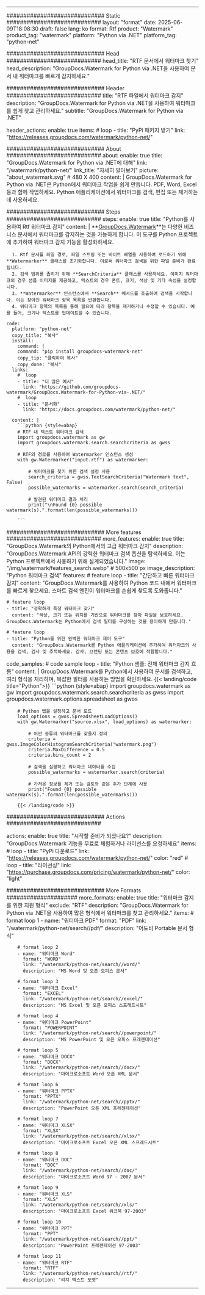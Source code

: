 
---
############################# Static ############################
layout: "format"
date:  2025-06-09T18:08:30
draft: false
lang: ko
format: Rtf
product: "Watermark"
product_tag: "watermark"
platform: "Python via .NET"
platform_tag: "python-net"

############################# Head ############################
head_title: "RTF 문서에서 워터마크 찾기"
head_description: "GroupDocs.Watermark for Python via .NET을 사용하여 문서 내 워터마크를 빠르게 감지하세요."

############################# Header ############################
title: "RTF 파일에서 워터마크 감지" 
description: "GroupDocs.Watermark for Python via .NET을 사용하여 워터마크를 쉽게 찾고 관리하세요."
subtitle: "GroupDocs.Watermark for Python via .NET" 

header_actions:
  enable: true
  items:
    #  loop
    - title: "PyPi 패키지 받기"
      link: "https://releases.groupdocs.com/watermark/python-net/"
      
############################# About ############################
about:
    enable: true
    title: "GroupDocs.Watermark for Python via .NET에 대해"
    link: "/watermark/python-net/"
    link_title: "자세히 알아보기"
    picture: "about_watermark.svg" # 480 X 400
    content: |
       GroupDocs.Watermark for Python via .NET은 Python에서 워터마크 작업을 쉽게 만듭니다. PDF, Word, Excel 등과 함께 작업하세요. Python 애플리케이션에서 워터마크를 검색, 편집 또는 제거하는 데 사용하세요.

############################# Steps ############################
steps:
    enable: true
    title: "Python를 사용하여 Rtf 워터마크 감지"
    content: |
      **[GroupDocs.Watermark](https://products.groupdocs.com/watermark/python-net/)**는 다양한 비즈니스 문서에서 워터마크를 감지하는 것을 가능하게 합니다. 이 도구를 Python 프로젝트에 추가하여 워터마크 감지 기능을 활성화하세요.
      
      1. Rtf 문서를 파일 경로, 파일 스트림 또는 바이트 배열을 사용하여 로드하기 위해 **Watermarker** 클래스를 초기화합니다. 이로써 워터마크 검색을 위한 파일 준비가 완료됩니다.
      2. 검색 범위를 좁히기 위해 **SearchCriteria** 클래스를 사용하세요. 이미지 워터마크의 경우 샘플 이미지를 제공하고, 텍스트의 경우 폰트, 크기, 색상 및 기타 속성을 설정합니다.
      3. **Watermarker** 인스턴스에서 **Search** 메서드를 호출하여 검색을 시작합니다. 이는 찾아진 워터마크 항목 목록을 반환합니다.
      4. 워터마크 항목의 목록을 통해 필요에 따라 항목을 제거하거나 수정할 수 있습니다. 예를 들어, 크기나 텍스트를 업데이트할 수 있습니다.
   
    code:
      platform: "python-net"
      copy_title: "복사"
      install:
        command: |
        command: "pip install groupdocs-watermark-net"
        copy_tip: "클릭하여 복사"
        copy_done: "복사"
      links:
        #  loop
        - title: "더 많은 예시"
          link: "https://github.com/groupdocs-watermark/GroupDocs.Watermark-for-Python-via-.NET/"
        #  loop
        - title: "문서화"
          link: "https://docs.groupdocs.com/watermark/python-net/"
          
      content: |
        ```python {style=abap}
        # RTF 내 텍스트 워터마크 검색
        import groupdocs.watermark as gw
        import groupdocs.watermark.search.searchcriteria as gwss

        # RTF의 경로를 사용하여 Watermarker 인스턴스 생성
        with gw.Watermarker("input.rtf") as watermarker:

            # 워터마크를 찾기 위한 검색 설정 사용
            search_criteria = gwss.TextSearchCriteria("Watermark text", False)
            possible_watermarks = watermarker.search(search_criteria)

            # 발견된 워터마크 결과 처리
            print("\nFound {0} possible watermark(s).".format(len(possible_watermarks)))
       
        ```  

############################# More features ############################
more_features:
  enable: true
  title: "GroupDocs.Watermark의 Python에서의 고급 워터마크 감지"
  description: "GroupDocs.Watermark API의 강력한 워터마크 검색 옵션을 탐색하세요. 이는 Python 프로젝트에서 사용하기 위해 설계되었습니다."
  image: "/img/watermark/features_search.webp" # 500x500 px
  image_description: "Python 워터마크 검색"
  features:
    # feature loop
    - title: "간단하고 빠른 워터마크 감지"
      content: "GroupDocs.Watermark를 사용하여 Python 코드 내에서 워터마크를 빠르게 찾으세요. 스마트 검색 엔진이 워터마크를 손쉽게 찾도록 도와줍니다."

    # feature loop
    - title: "정확하게 특정 워터마크 찾기"
      content: "색상, 크기 또는 위치를 기반으로 워터마크를 찾아 파일을 보호하세요. GroupDocs.Watermark는 Python에서 검색 필터를 구성하는 것을 용이하게 만듭니다."

    # feature loop
    - title: "Python를 위한 완벽한 워터마크 제어 도구"
      content: "GroupDocs.Watermark를 Python 애플리케이션에 추가하여 워터마크의 사용을 검색, 검사 및 추적하세요. 감사, 브랜딩 또는 콘텐츠 보호에 적합합니다."
      
  code_samples:
    # code sample loop
    - title: "Python 샘플: 전체 워터마크 감지 흐름"
      content: |
        GroupDocs.Watermark를 Python에서 사용하여 문서를 검색하고, 여러 형식을 처리하며, 복잡한 필터를 사용하는 방법을 확인하세요.
        {{< landing/code title="Python">}}
        ```python {style=abap}
        import groupdocs.watermark as gw
        import groupdocs.watermark.search.searchcriteria as gwss
        import groupdocs.watermark.options.spreadsheet as gwos

        # Python 앱을 설정하고 문서 로드
        load_options = gwos.SpreadsheetLoadOptions()
        with gw.Watermarker("source.xlsx", load_options) as watermarker:

            # 어떤 종류의 워터마크를 찾을지 정의
            criteria = gwss.ImageColorHistogramSearchCriteria("watermark.png")
            criteria.MaxDifference = 0.5
            criteria.bins_count = 2

            # 검색을 실행하고 워터마크 데이터를 수집
            possible_watermarks = watermarker.search(criteria)

            # 가져온 정보를 제거 또는 검토와 같은 추가 단계에 사용
            print("Found {0} possible watermark(s).".format(len(possible_watermarks)))        
        ```
        {{< /landing/code >}}


############################# Actions ############################

actions:
  enable: true
  title: "시작할 준비가 되셨나요?"
  description: "GroupDocs.Watermark 기능을 무료로 체험하거나 라이선스를 요청하세요"
  items:
    #  loop
    - title: "PyPi 다운로드"
      link: "https://releases.groupdocs.com/watermark/python-net/"
      color: "red"
        #  loop
    - title: "라이선싱"
      link: "https://purchase.groupdocs.com/pricing/watermark/python-net/"
      color: "light"


############################# More Formats #####################
more_formats:
    enable: true
    title: "워터마크 감지를 위한 지원 형식"
    exclude: "RTF"
    description: "GroupDocs.Watermark for Python via .NET을 사용하여 많은 형식에서 워터마크를 찾고 관리하세요."
    items: 
        # format loop 1
        - name: "워터마크 PDF"
          format: "PDF"
          link: "/watermark/python-net/search//pdf/"
          description: "어도비 Portable 문서 형식"

        # format loop 2
        - name: "워터마크 Word"
          format: "WORD"
          link: "/watermark/python-net/search//word/"
          description: "MS Word 및 오픈 오피스 문서"
          
        # format loop 3
        - name: "워터마크 Excel"
          format: "EXCEL"
          link: "/watermark/python-net/search//excel/"
          description: "MS Excel 및 오픈 오피스 스프레드시트"

        # format loop 4
        - name: "워터마크 PowerPoint"
          format: "POWERPOINT"
          link: "/watermark/python-net/search//powerpoint/"
          description: "MS PowerPoint 및 오픈 오피스 프레젠테이션"

        # format loop 5
        - name: "워터마크 DOCX"
          format: "DOCX"
          link: "/watermark/python-net/search//docx/"
          description: "마이크로소프트 Word 오픈 XML 문서"
          
        # format loop 6
        - name: "워터마크 PPTX"
          format: "PPTX"
          link: "/watermark/python-net/search//pptx/"
          description: "PowerPoint 오픈 XML 프레젠테이션"
          
        # format loop 7
        - name: "워터마크 XLSX"
          format: "XLSX"
          link: "/watermark/python-net/search//xlsx/"
          description: "마이크로소프트 Excel 오픈 XML 스프레드시트"

        # format loop 8
        - name: "워터마크 DOC"
          format: "DOC"
          link: "/watermark/python-net/search//doc/"
          description: "마이크로소프트 Word 97 - 2007 문서"

        # format loop 9
        - name: "워터마크 XLS"
          format: "XLS"
          link: "/watermark/python-net/search//xls/"
          description: "마이크로소프트 Excel 워크북 97-2003"

        # format loop 10
        - name: "워터마크 PPT"
          format: "PPT"
          link: "/watermark/python-net/search//ppt/"
          description: "PowerPoint 프레젠테이션 97-2003"

        # format loop 11
        - name: "워터마크 RTF"
          format: "RTF"
          link: "/watermark/python-net/search//rtf/"
          description: "리치 텍스트 포맷"

---